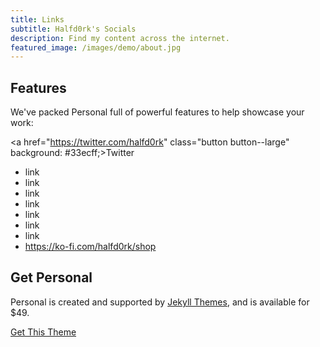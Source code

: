 ```yaml
---
title: Links
subtitle: Halfd0rk's Socials
description: Find my content across the internet.
featured_image: /images/demo/about.jpg
---
```


## Features

We've packed Personal full of powerful features to help showcase your work:

<a href="https://twitter.com/halfd0rk" class="button button--large" background: #33ecff;>Twitter</a>

* link
* link
* link
* link
* link
* link
* link
* https://ko-fi.com/halfd0rk/shop

## Get Personal

Personal is created and supported by [Jekyll Themes](https://jekyllthemes.io), and is available for $49.

<a href="https://jekyllthemes.io/theme/personal-website-jekyll-theme" class="button button--large">Get This Theme</a>
